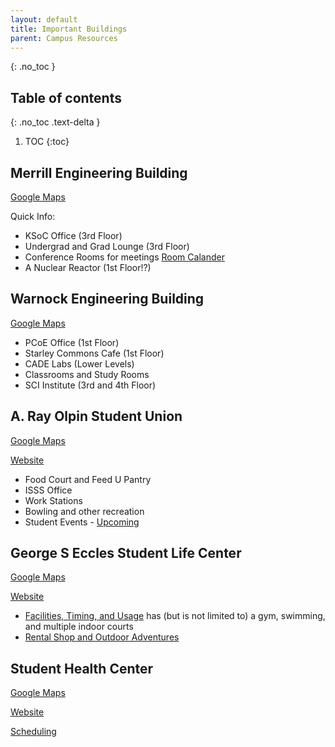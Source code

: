 ```yaml
---
layout: default
title: Important Buildings
parent: Campus Resources
---
```


{: .no_toc }

## Table of contents
{: .no_toc .text-delta }

1. TOC
{:toc}

## Merrill Engineering Building

[Google Maps](https://maps.app.goo.gl/inkiqynzVm5edTbs9) 

Quick Info:

- KSoC Office (3rd Floor)
- Undergrad and Grad Lounge (3rd Floor)
- Conference Rooms for meetings [Room Calander](https://www.cs.utah.edu/resources/meb-room-calendar/)
- A Nuclear Reactor (1st Floor!?)

## Warnock Engineering Building

[Google Maps](https://maps.app.goo.gl/DV2p26AgpvKZ8EdTA) 

- PCoE Office (1st Floor)
- Starley Commons Cafe (1st Floor)
- CADE Labs (Lower Levels)
- Classrooms and Study Rooms
- SCI Institute (3rd and 4th Floor)

## A. Ray Olpin Student Union
[Google Maps](https://maps.app.goo.gl/GPx9f5p1CTK2AZoe6)

[Website](https://union.utah.edu/)

- Food Court and Feed U Pantry
- ISSS Office
- Work Stations
- Bowling and other recreation
- Student Events - [Upcoming](https://union.utah.edu/events-scheduling/upcoming-events/)

## George S Eccles Student Life Center
[Google Maps](https://maps.app.goo.gl/yToyWT8XnaZmHMqs5)

[Website](https://campusrec.utah.edu/)

- [Facilities, Timing, and Usage](https://campusrec.utah.edu/about/facilities/index.php) has (but is not limited to) a gym, swimming, and multiple indoor courts
- [Rental Shop and Outdoor Adventures](https://campusrec.utah.edu/outdoor-adventures/index.php)

## Student Health Center
[Google Maps](https://maps.app.goo.gl/6J7GGFti1VtUMHeC9)

[Website](https://studenthealth.utah.edu/)

[Scheduling](https://studenthealth.utah.edu/appointments/index.php)

